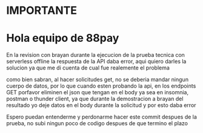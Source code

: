# IMPORTANTE

# Hola equipo de 88pay

En la revision con brayan durante la ejecucion de la prueba tecnica con serverless offline la respuesta de la API daba error, aqui quiero darles la solucion ya que me di cuenta de cual fue realemente el problema

como bien sabran, al hacer solicitudes get, no se deberia mandar ningun cuerpo de datos, por lo que cuando esten probando la api, en los endpoints GET porfavor eliminen el json que tengan en el body ya sea en insomnia, postman o thunder client, ya que durante la demostracion a brayan del resultado yo deje datos en el body durante la solicitud y por esto daba error

Espero puedan entenderme y perdonarme hacer este commit despues de la prueba, no subi ningun poco de codigo despues de que termino el plazo